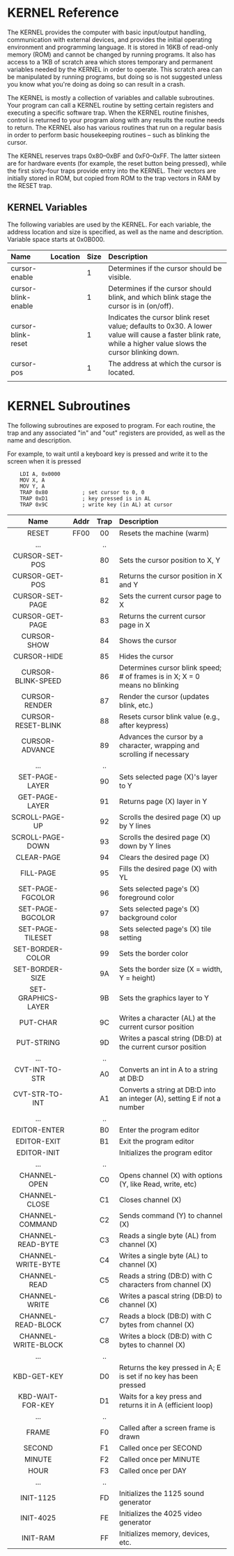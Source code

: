 # KERNEL Reference

The KERNEL provides the computer with basic input/output handling, communication with external devices, and provides the initial operating environment and programming language. It is stored in 16KB of read-only memory \(ROM\) and cannot be changed by running programs. It also has access to a 1KB of scratch area which stores temporary and permanent variables needed by the KERNEL in order to operate. This scratch area can be manipulated by running programs, but doing so is not suggested unless you know what you're doing as doing so can result in a crash.

The KERNEL is mostly a collection of variables and callable subroutines. Your program can call a KERNEL routine by setting certain registers and executing a specific software trap. When the KERNEL routine finishes, control is returned to your program along with any results the routine needs to return. The KERNEL also has various routines that run on a regular basis in order to perform basic housekeeping routines – such as blinking the cursor.

The KERNEL reserves traps 0x80–0xBF and 0xF0–0xFF. The latter sixteen are for hardware events \(for example, the reset button being pressed\), while the first sixty-four traps provide entry into the KERNEL. Their vectors are initially stored in ROM, but copied from ROM to the trap vectors in RAM by the RESET trap.

## KERNEL Variables

The following variables are used by the KERNEL. For each variable, the address location and size is specified, as well as the name and description. Variable space starts at 0x0B000.

| Name | Location | Size | Description |
| :--- | :--- | :--- | :--- |
| cursor-enable | | 1 | Determines if the cursor should be visible. |
| cursor-blink-enable | | 1 | Determines if the cursor should blink, and which blink stage the cursor is in \(on/off\). |
| cursor-blink-reset | | 1 | Indicates the cursor blink reset value; defaults to 0x30. A lower value will cause a faster blink rate, while a higher value slows the cursor blinking down. |
| cursor-pos | | 1 | The address at which the cursor is located. |
| | | | |

# KERNEL Subroutines

The following subroutines are exposed to program. For each routine, the trap and any associated "in" and "out" registers are provided, as well as the name and description.

For example, to wait until a keyboard key is pressed and write it to the screen when it is pressed

```
    LDI A, 0x0000
    MOV X, A
    MOV Y, A
    TRAP 0x80           ; set cursor to 0, 0
    TRAP 0xD1           ; key pressed is in AL
    TRAP 0x9C           ; write key (in AL) at cursor
```

|    Name             | Addr |Trap|    Description    
|:-------------------:|:----:|:--:|:-------------------------------------------
| RESET               | FF00 | 00 | Resets the machine (warm)
| ...                 |      | .. | 
| CURSOR-SET-POS      |      | 80 | Sets the cursor position to X, Y
| CURSOR-GET-POS      |      | 81 | Returns the cursor position in X and Y
| CURSOR-SET-PAGE     |      | 82 | Sets the current cursor page to X
| CURSOR-GET-PAGE     |      | 83 | Returns the current cursor page in X
| CURSOR-SHOW         |      | 84 | Shows the cursor
| CURSOR-HIDE         |      | 85 | Hides the cursor
| CURSOR-BLINK-SPEED  |      | 86 | Determines cursor blink speed; # of frames is in X; X = 0 means no blinking
| CURSOR-RENDER       |      | 87 | Render the cursor (updates blink, etc.)
| CURSOR-RESET-BLINK  |      | 88 | Resets cursor blink value (e.g., after keypress)
| CURSOR-ADVANCE      |      | 89 | Advances the cursor by a character, wrapping and scrolling if necessary
| ...                 |      | .. | 
| SET-PAGE-LAYER      |      | 90 | Sets selected page (X)'s layer to Y
| GET-PAGE-LAYER      |      | 91 | Returns page (X) layer in Y
| SCROLL-PAGE-UP      |      | 92 | Scrolls the desired page (X) up by Y lines
| SCROLL-PAGE-DOWN    |      | 93 | Scrolls the desired page (X) down by Y lines
| CLEAR-PAGE          |      | 94 | Clears the desired page (X)
| FILL-PAGE           |      | 95 | Fills the desired page (X) with YL
| SET-PAGE-FGCOLOR    |      | 96 | Sets selected page's (X) foreground color
| SET-PAGE-BGCOLOR    |      | 97 | Sets selected page's (X) background color
| SET-PAGE-TILESET    |      | 98 | Sets selected page's (X) tile setting
| SET-BORDER-COLOR    |      | 99 | Sets the border color      
| SET-BORDER-SIZE     |      | 9A | Sets the border size (X = width, Y = height)
| SET-GRAPHICS-LAYER  |      | 9B | Sets the graphics layer to Y
| PUT-CHAR            |      | 9C | Writes a character (AL) at the current cursor position
| PUT-STRING          |      | 9D | Writes a pascal string (DB:D) at the current cursor position
| ...                 |      | .. | 
| CVT-INT-TO-STR      |      | A0 | Converts an int in A to a string at DB:D
| CVT-STR-TO-INT      |      | A1 | Converts a string at DB:D into an integer (A), setting E if not a number
| ...                 |      | .. | 
| EDITOR-ENTER        |      | B0 | Enter the program editor
| EDITOR-EXIT         |      | B1 | Exit the program editor 
| EDITOR-INIT         |      |    | Initializes the program editor
| ...                 |      | .. | 
| CHANNEL-OPEN        |      | C0 | Opens channel (X) with options (Y, like Read, write, etc)
| CHANNEL-CLOSE       |      | C1 | Closes channel (X)
| CHANNEL-COMMAND     |      | C2 | Sends command (Y) to channel (X)
| CHANNEL-READ-BYTE   |      | C3 | Reads a single byte (AL) from channel (X) 
| CHANNEL-WRITE-BYTE  |      | C4 | Writes a single byte (AL) to channel (X)
| CHANNEL-READ        |      | C5 | Reads a string (DB:D) with C characters from channel (X)
| CHANNEL-WRITE       |      | C6 | Writes a pascal string (DB:D) to channel (X)
| CHANNEL-READ-BLOCK  |      | C7 | Reads a block (DB:D) with C bytes from channel (X)
| CHANNEL-WRITE-BLOCK |      | C8 | Writes a block (DB:D) with C bytes to channel (X)
| ...                 |      | .. | 
| KBD-GET-KEY         |      | D0 | Returns the key pressed in A; E is set if no key has been pressed
| KBD-WAIT-FOR-KEY    |      | D1 | Waits for a key press and returns it in A (efficient loop)
| ...                 |      | .. | 
| FRAME               |      | F0 | Called after a screen frame is drawn
| SECOND              |      | F1 | Called once per SECOND
| MINUTE              |      | F2 | Called once per MINUTE
| HOUR                |      | F3 | Called once per DAY
| ...                 |      | .. | 
| INIT-1125           |      | FD | Initializes the 1125 sound generator
| INIT-4025           |      | FE | Initializes the 4025 video generator
| INIT-RAM            |      | FF | Initializes memory, devices, etc.



